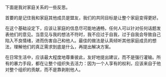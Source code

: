 







下面是我对家庭关系的一些反思。

首要的是记住我和家庭其他成员是盟友，我们的共同目标是让整个家庭变得更好。

在这个基础设定下，应该让家庭的信息尽可能地通畅，任何人可以针对任何话题发表他们的意见。当意见与我的想法不符时，我不应过于自我，过于自我会导致自己陷入不良情绪，进而伤害自己和他人。最佳的做法是认真倾听其他家庭成员的想法，理解他们的真正需求到底是什么，再提出解决方案。

在日常生活中，应该最大程度地尊重彼此，友好地提出建议，而不是强行灌输。所有的暴力手段，都在让整个组织失去活力：因为一个人享有的权利，应该来自于他对整个组织的贡献，而不是靠剥削他人。